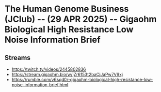 # The Human Genome Business (JClub) -- (29 APR 2025) -- Gigaohm Biological High Resistance Low Noise Information Brief

## Streams
- https://twitch.tv/videos/2445802836
- https://stream.gigaohm.bio/w/jZr6153t2baCjJaPw7V9xj
- https://rumble.com/v6sqd0r-gigaohm-biological-high-resistance-low-noise-information-brief.html


